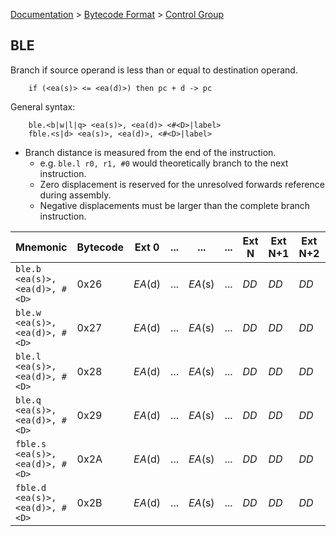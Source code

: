 [Documentation](../../README.md) > [Bytecode Format](../README.md) > [Control Group](../InstructionsControl.md)

## BLE

Branch if source operand is less than or equal to destination operand.

        if (<ea(s)> <= <ea(d)>) then pc + d -> pc

General syntax:

        ble.<b|w|l|q> <ea(s)>, <ea(d)> <#<D>|label>
        fble.<s|d> <ea(s)>, <ea(d)>, <#<D>|label>

* Branch distance is measured from the end of the instruction.
    - e.g. `ble.l r0, r1, #0` would theoretically branch to the next instruction.
    - Zero displacement is reserved for the unresolved forwards reference during assembly.
    - Negative displacements must be larger than the complete branch instruction.

| Mnemonic | Bytecode | Ext 0 | ... | ... | ... | Ext N | Ext N+1 | Ext N+2 | Ext N+3 |
| - | - | - | - | - | - | - | - | - | - |
| `ble.b <ea(s)>, <ea(d)>, #<D>` | 0x26 | *EA*(d) | ... | *EA*(s) | ... | *DD* | *DD* | *DD* | *DD* |
| `ble.w <ea(s)>, <ea(d)>, #<D>` | 0x27 | *EA*(d) | ... | *EA*(s) | ... | *DD* | *DD* | *DD* | *DD* |
| `ble.l <ea(s)>, <ea(d)>, #<D>` | 0x28 | *EA*(d) | ... | *EA*(s) | ... | *DD* | *DD* | *DD* | *DD* |
| `ble.q <ea(s)>, <ea(d)>, #<D>` | 0x29 | *EA*(d) | ... | *EA*(s) | ... | *DD* | *DD* | *DD* | *DD* |
| `fble.s <ea(s)>, <ea(d)>, #<D>` | 0x2A | *EA*(d) | ... | *EA*(s) | ... | *DD* | *DD* | *DD* | *DD* |
| `fble.d <ea(s)>, <ea(d)>, #<D>` | 0x2B | *EA*(d) | ... | *EA*(s) | ... | *DD* | *DD* | *DD* | *DD* |
